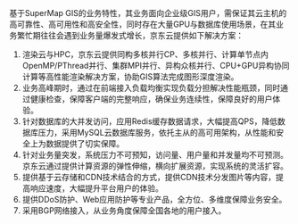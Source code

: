基于SuperMap GIS的业务特性，其业务面向企业级GIS用户，需保证其云主机的高可靠性、高可用性和高安全性，同时存在大量GPU与数据库使用场景，在其业务繁忙期往往会遇到业务量爆发式增长，京东云提供如下解决方案：<br/>
1.	渲染云与HPC，京东云提供同构多核并行CP、多核并行、计算单节点内OpenMP/PThread并行、集群MPI并行、异构众核并行、CPU+GPU异构协同计算等高性能渲染解决方案，协助GIS算法完成图形深度渲染。<br/>
2.	业务高峰期时，通过在前端接入负载均衡实现负载分担解决性能瓶颈，同时通过健康检查，保障客户端的完整响应，确保业务连续性，保障良好的用户体验。<br/>
3.	针对数据库的大并发访问，应用Redis缓存数据请求，大幅提高QPS，降低数据库压力，采用MySQL云数据库服务，依托主从的高可用架构，从性能和安全上为数据提供了切实保障。<br/>
4.	针对业务量突发，系统压力不可预知，访问量、用户量和并发量均不可预测。京东云通过提供计算资源的弹性伸缩，横向扩展资源，实现系统的灵活扩容。<br/>
5.	提供基于云存储和CDN技术结合的方式，提供CDN技术分发图片等内容，提高响应速度，大幅提升平台用户的体验。<br/>
6.	提供DDoS防护、Web应用防护等专业产品，全方位、多维度保障业务安全。<br/>
7.	采用BGP网络接入，从业务角度保障全国各地的用户接入。